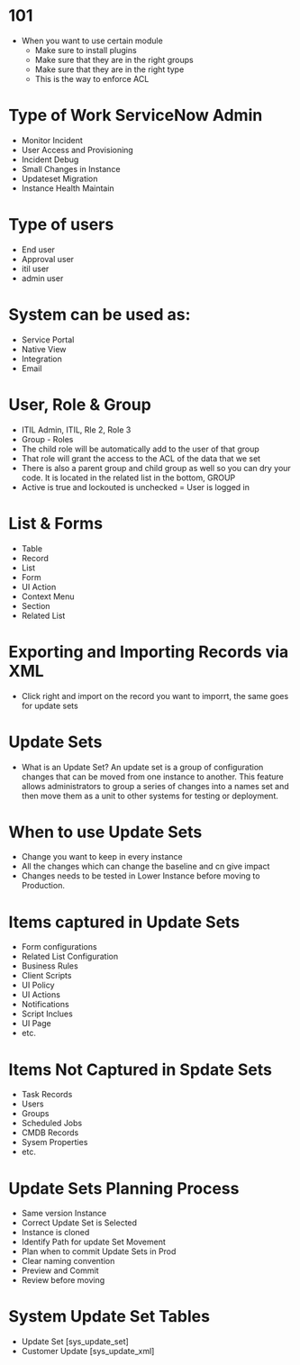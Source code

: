 # 101
- When you want to use certain module 
    - Make sure to install plugins
    - Make sure that they are in the right groups
    - Make sure that they are in the right type
    - This is the way to enforce ACL

# Type of Work ServiceNow Admin
- Monitor Incident
- User Access and Provisioning
- Incident Debug
- Small Changes in Instance
- Updateset Migration
- Instance Health Maintain

# Type of users
- End user
- Approval user
- itil user
- admin user

# System can be used as:
- Service Portal
- Native View
- Integration
- Email

# User, Role & Group
- ITIL Admin, ITIL, Rle 2, Role 3
- Group - Roles
- The child role will be automatically add to the user of that group
- That role will grant the access to the ACL of the data that we set
- There is also a parent group and child group as well so you can dry your code. It is located in the related list in the bottom, GROUP
- Active is true and lockouted is unchecked = User is logged in

# List & Forms
- Table
- Record
- List
- Form
- UI Action
- Context Menu
- Section
- Related List

# Exporting and Importing Records via XML
- Click right and import on the record you want to imporrt, the same goes for update sets

# Update Sets
- What is an Update Set? An update set is a group of configuration changes that can be moved from one instance to another. This feature allows administrators to group a series of changes into a names set and then move them as a unit to other systems for testing or deployment. 

# When to use Update Sets
- Change you want to keep in every instance
- All the changes which can change the baseline and cn give impact
- Changes needs to be tested in Lower Instance before moving to Production.

# Items captured in Update Sets
- Form configurations
- Related List Configuration
- Business Rules
- Client Scripts
- UI Policy
- UI Actions
- Notifications 
- Script Inclues
- UI Page
- etc.

# Items Not Captured in Spdate Sets
- Task Records
- Users
- Groups
- Scheduled Jobs
- CMDB Records
- Sysem Properties
- etc. 

# Update Sets Planning Process
- Same version Instance
- Correct Update Set is Selected 
- Instance is cloned
- Identify Path for update Set Movement
- Plan when to commit Update Sets in Prod
- Clear naming convention
- Preview and Commit
- Review before moving

# System Update Set Tables
- Update Set [sys_update_set]
- Customer Update [sys_update_xml]
